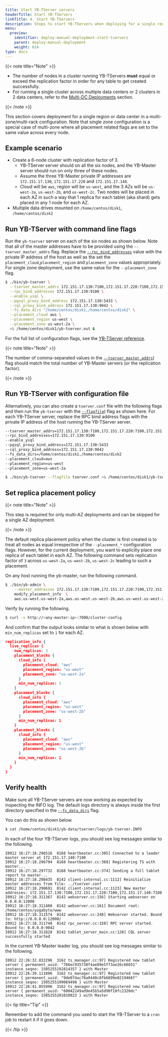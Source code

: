 ```yaml
---
title: Start YB-TServer servers
headerTitle: Start YB-TServers
linkTitle: 4. Start YB-TServers
description: Steps to start YB-TServers when deploying for a single region or data center in a multi-zone/multi-rack configuration.
menu:
  preview:
    identifier: deploy-manual-deployment-start-tservers
    parent: deploy-manual-deployment
    weight: 614
type: docs
---
```


{{< note title="Note" >}}

- The number of nodes in a cluster running YB-TServers **must** equal or exceed the replication factor in order for any table to get created successfully.
- For running a single cluster across multiple data centers or 2 clusters in 2 data centers, refer to the [Multi-DC Deployments](../../../deploy/multi-dc/) section.

{{< /note >}}

This section covers deployment for a single region or data center in a multi-zone/multi-rack configuration. Note that single zone configuration is a special case of multi-zone where all placement related flags are set to the same value across every node.

## Example scenario

- Create a 6-node cluster with replication factor of 3.
  - YB-TServer server should on all the six nodes, and the YB-Master server should run on only three of these nodes.
  - Assume the three YB-Master private IP addresses are `172.151.17.130`, `172.151.17.220` and `172.151.17.140`.
  - Cloud will be `aws`, region will be `us-west`, and the 3 AZs will be `us-west-2a`, `us-west-2b`, and `us-west-2c`. Two nodes will be placed in each AZ in such a way that 1 replica for each tablet (aka shard) gets placed in any 1 node for each AZ.
- Multiple data drives mounted on `/home/centos/disk1`, `/home/centos/disk2`

## Run YB-TServer with command line flags

Run the `yb-tserver` server on each of the six nodes as shown below. Note that all of the master addresses have to be provided using the `--tserver_master_addrs` flag. Replace the [`--rpc_bind_addresses`](../../../reference/configuration/yb-tserver/#rpc-bind-addresses) value with the private IP address of the host as well as the set the `placement_cloud`,`placement_region` and `placement_zone` values appropriately. For single zone deployment, use the same value for the `--placement_zone` flag.

```sh
$ ./bin/yb-tserver \
  --tserver_master_addrs 172.151.17.130:7100,172.151.17.220:7100,172.151.17.140:7100 \
  --rpc_bind_addresses 172.151.17.130:9100 \
  --enable_ysql \
  --pgsql_proxy_bind_address 172.151.17.130:5433 \
  --cql_proxy_bind_address 172.151.17.130:9042 \
  --fs_data_dirs "/home/centos/disk1,/home/centos/disk2" \
  --placement_cloud aws \
  --placement_region us-west \
  --placement_zone us-west-2a \
  >& /home/centos/disk1/yb-tserver.out &
```

For the full list of configuration flags, see the [YB-TServer reference](../../../reference/configuration/yb-tserver/).

{{< note title="Note" >}}

The number of comma-separated values in the [`--tserver_master_addrs`](../../../reference/configuration/yb-tserver/#tserver-master-addrs)) flag should match the total number of YB-Master servers (or the replication factor).

{{< /note >}}

## Run YB-TServer with configuration file

Alternatively, you can also create a `tserver.conf` file with the following flags and then run the `yb-tserver` with the [`--flagfile`](../../../reference/configuration/yb-tserver/#flagfile)) flag as shown here. For each YB-TServer server, replace the RPC bind address flags with the private IP address of the host running the YB-TServer server.

```sh
--tserver_master_addrs=172.151.17.130:7100,172.151.17.220:7100,172.151.17.140:7100
--rpc_bind_addresses=172.151.17.130:9100
--enable_ysql
--pgsql_proxy_bind_address=172.151.17.130:5433
--cql_proxy_bind_address=172.151.17.130:9042
--fs_data_dirs=/home/centos/disk1,/home/centos/disk2
--placement_cloud=aws
--placement_region=us-west
--placement_zone=us-west-2a
```

```sh
$ ./bin/yb-tserver --flagfile tserver.conf >& /home/centos/disk1/yb-tserver.out &
```

## Set replica placement policy

{{< note title="Note" >}}

This step is required for only multi-AZ deployments and can be skipped for a single AZ deployment.

{{< /note >}}

The default replica placement policy when the cluster is first created is to treat all nodes as equal irrespective of the `--placement_*` configuration flags.  However, for the current deployment, you want to explicitly place one replica of each tablet in each AZ. The following command sets replication factor of `3` across `us-west-2a`, `us-west-2b`, `us-west-2c` leading to such a placement.

On any host running the yb-master, run the following command.

```sh
$ ./bin/yb-admin \
    --master_addresses 172.151.17.130:7100,172.151.17.220:7100,172.151.17.140:7100 \
    modify_placement_info  \
    aws.us-west.us-west-2a,aws.us-west.us-west-2b,aws.us-west.us-west-2c 3
```

Verify by running the following.

```sh
$ curl -s http://<any-master-ip>:7000/cluster-config
```

And confirm that the output looks similar to what is shown below with `min_num_replicas` set to `1` for each AZ.

```output.json
replication_info {
  live_replicas {
    num_replicas: 3
    placement_blocks {
      cloud_info {
        placement_cloud: "aws"
        placement_region: "us-west"
        placement_zone: "us-west-2a"
      }
      min_num_replicas: 1
    }
    placement_blocks {
      cloud_info {
        placement_cloud: "aws"
        placement_region: "us-west"
        placement_zone: "us-west-2b"
      }
      min_num_replicas: 1
    }
    placement_blocks {
      cloud_info {
        placement_cloud: "aws"
        placement_region: "us-west"
        placement_zone: "us-west-2b"
      }
      min_num_replicas: 1
    }
  }
}
```

## Verify health

Make sure all YB-TServer servers are now working as expected by inspecting the INFO log. The default logs directory is always inside the first directory specified in the [`--fs_data_dirs`](../../../reference/configuration/yb-tserver/#fs-data-dirs) flag.

You can do this as shown below.

```sh
$ cat /home/centos/disk1/yb-data/tserver/logs/yb-tserver.INFO
```

In each of the four YB-TServer logs, you should see log messages similar to the following.

```output
I0912 16:27:18.296516  8168 heartbeater.cc:305] Connected to a leader master server at 172.151.17.140:7100
I0912 16:27:18.296794  8168 heartbeater.cc:368] Registering TS with master...
I0912 16:27:18.297732  8168 heartbeater.cc:374] Sending a full tablet report to master...
I0912 16:27:18.298435  8142 client-internal.cc:1112] Reinitialize master addresses from file: ../tserver.conf
I0912 16:27:18.298691  8142 client-internal.cc:1123] New master addresses: 172.151.17.130:7100,172.151.17.220:7100,172.151.17.140:7100
I0912 16:27:18.311367  8142 webserver.cc:156] Starting webserver on 0.0.0.0:12000
I0912 16:27:18.311408  8142 webserver.cc:161] Document root: /home/centos/yugabyte/www
I0912 16:27:18.311574  8142 webserver.cc:248] Webserver started. Bound to: http://0.0.0.0:12000/
I0912 16:27:18.311748  8142 rpc_server.cc:158] RPC server started. Bound to: 0.0.0.0:9042
I0912 16:27:18.311828  8142 tablet_server_main.cc:128] CQL server successfully started
```

In the current YB-Master leader log, you should see log messages similar to the following.

```output
I0912 22:26:32.832296  3162 ts_manager.cc:97] Registered new tablet server { permanent_uuid: "766ec935738f4ae89e5ff3ae26c66651" instance_seqno: 1505255192814357 } with Master
I0912 22:26:39.111896  3162 ts_manager.cc:97] Registered new tablet server { permanent_uuid: "9de074ac78a0440c8fb6899e0219466f" instance_seqno: 1505255199069498 } with Master
I0912 22:26:41.055996  3162 ts_manager.cc:97] Registered new tablet server { permanent_uuid: "60042249ad9e45b5a5d90f10fc2320dc" instance_seqno: 1505255201010923 } with Master
```

{{< tip title="Tip" >}}

Remember to add the command you used to start the YB-TServer to a `cron` job to restart it if it goes down.

{{< /tip >}}

